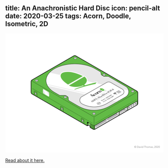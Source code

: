 title: An Anachronistic Hard Disc
icon: pencil-alt
date: 2020-03-25
tags: Acorn, Doodle, Isometric, 2D
----

<!-- begin summary -->

![Acorn branded hard disc](../doodles/acornhdd.png)

[Read about it here.](../doodles/acornhdd.html)

<!-- end summary -->
